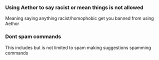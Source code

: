 ### Using Aethor to say racist or mean things is not allowed

Meaning saying anything racist/homophobic get you banned from using Aethor

### Dont spam commands

This includes but is not limited to spam making suggestions spamming commands
